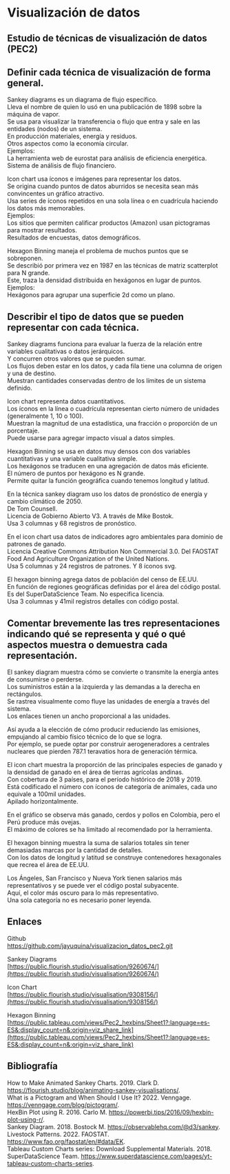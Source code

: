# Visualización de datos

## Estudio de técnicas de visualización de datos (PEC2)


## Definir cada técnica de visualización de forma general.

Sankey diagrams es un diagrama de flujo específico.  
Lleva el nombre de quien lo usó en una publicación de 1898 sobre la máquina de vapor.  
Se usa para visualizar la transferencia o flujo que entra y sale en las entidades (nodos) de un sistema.  
En producción materiales, energía y residuos.  
Otros aspectos como la economía circular.  
Ejemplos:  
La herramienta web de eurostat para análisis de eficiencia energética.  
Sistema de análisis de flujo financiero.  

Icon chart usa íconos e imágenes para representar los datos.  
Se origina cuando puntos de datos aburridos se necesita sean más convincentes un gráfico atractivo.  
Usa series de íconos repetidos en una sola línea o en cuadrícula haciendo los datos más memorables.  
Ejemplos:  
Los sitios que permiten calificar productos (Amazon) usan pictogramas para mostrar resultados.  
Resultados de encuestas, datos demográficos.  

Hexagon Binning maneja el problema de muchos puntos que se sobreponen.  
Se describió por primera vez en 1987 en las técnicas de matriz scatterplot para N grande.  
Este, traza la densidad distribuida en hexágonos en lugar de puntos.  
Ejemplos:  
Hexágonos para agrupar una superficie 2d como un plano.  

## Describir el tipo de datos que se pueden representar con cada técnica.

Sankey diagrams funciona para evaluar la fuerza de la relación entre variables cualitativas o datos jerárquicos.  
Y concurren otros valores que se pueden sumar.  
Los flujos deben estar en los datos, y cada fila tiene una columna de origen y una de destino.  
Muestran cantidades conservadas dentro de los límites de un sistema definido.  

Icon chart representa datos cuantitativos.  
Los íconos en la línea o cuadrícula representan cierto número de unidades (generalmente 1, 10 o 100).  
Muestran la magnitud de una estadística, una fracción o proporción de un porcentaje.  
Puede usarse para agregar impacto visual a datos simples.  

Hexagon Binning se usa en datos muy densos con dos variables cuantitativas y una variable cualitativa simple.  
Los hexágonos se traducen en una agregación de datos más eficiente.  
El número de puntos por hexágono es N grande.  
Permite quitar la función geográfica cuando tenemos longitud y latitud.  

En la técnica sankey diagram uso los datos de pronóstico de energía y cambio climático de 2050.  
De Tom Counsell.  
Licencia de Gobierno Abierto V3.  A través de Mike Bostok.  
Usa 3 columnas y 68 registros de pronóstico.  

En el icon chart usa datos de indicadores agro ambientales para dominio de patrones de ganado.  
Licencia Creative Commons Attribution Non Commercial 3.0.  Del FAOSTAT Food And Agriculture Organization of the United Nations.  
Usa 5 columnas y 24 registros de patrones. Y 8 íconos svg.  

El hexagon binning agrega datos de población del censo de EE.UU.  
En función de regiones geográficas definidas por el área del código postal.  
Es del SuperDataScience Team.  No especifica licencia.  
Usa 3 columnas y 41mil registros detalles con código postal.  

## Comentar brevemente las tres representaciones indicando qué se representa y qué o qué aspectos muestra o demuestra cada representación.

El sankey diagram muestra cómo se convierte o transmite la energía antes de consumirse o perderse.  
Los suministros están a la izquierda y las demandas a la derecha en rectángulos.  
Se rastrea visualmente como fluye las unidades de energía a través del sistema.  
Los enlaces tienen un ancho proporcional a las unidades.  

Así ayuda a la elección de cómo producir reduciendo las emisiones, empujando al cambio físico técnico de lo que se logra.  
Por ejemplo, se puede optar por construir aerogeneradores a centrales nucleares que pierden 787.1 teravatios hora de generación térmica.  

El icon chart muestra la proporción de las principales especies de ganado y la densidad de ganado en el área de tierras agrícolas andinas.  
Con cobertura de 3 países, para el período histórico de 2018 y 2019.  
Está codificado el número con íconos de categoría de animales, cada uno equivale a 100mil unidades.  
Apilado horizontalmente.  

En el gráfico se observa más ganado, cerdos y pollos en Colombia, pero el Perú produce más ovejas.  
El máximo de colores se ha limitado al recomendado por la herramienta.  

El hexagon binning muestra la suma de salarios totales sin tener demasiadas marcas por la cantidad de detalles.  
Con los datos de longitud y latitud se construye contenedores hexagonales que recrea el área de EE.UU.  

Los Ángeles, San Francisco y Nueva York tienen salarios más representativos y se puede ver el código postal subyacente.  
Aquí, el color más oscuro para lo más representativo.  
Una sola categoría no es necesario poner leyenda.  

## Enlaces

Github  
https://github.com/jayuquina/visualizacion_datos_pec2.git  

Sankey Diagrams  
[https://public.flourish.studio/visualisation/9260674/](https://public.flourish.studio/visualisation/9260674/)  

Icon Chart  
[https://public.flourish.studio/visualisation/9308156/](https://public.flourish.studio/visualisation/9308156/)  

Hexagon Binning  
[https://public.tableau.com/views/Pec2_hexbins/Sheet1?:language=es-ES&:display_count=n&:origin=viz_share_link](https://public.tableau.com/views/Pec2_hexbins/Sheet1?:language=es-ES&:display_count=n&:origin=viz_share_link)  

## Bibliografía

How to Make Animated Sankey Charts. 2019. Clark D. https://flourish.studio/blog/animating-sankey-visualisations/.  
What is a Pictogram and When Should I Use It? 2022. Venngage. https://venngage.com/blog/pictogram/.  
HexBin Plot using R. 2016. Carlo M. https://powerbi.tips/2016/09/hexbin-plot-using-r/.  
Sankey Diagram. 2018. Bostock M. https://observablehq.com/@d3/sankey.  
Livestock Patterns. 2022. FAOSTAT. https://www.fao.org/faostat/en/#data/EK.  
Tableau Custom Charts series: Download Supplemental Materials. 2018. SuperDataScience Team. https://www.superdatascience.com/pages/yt-tableau-custom-charts-series.  
